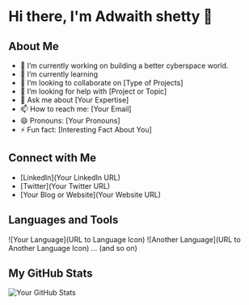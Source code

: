 # Hi there, I'm Adwaith shetty 👋

## About Me
- 🔭 I’m currently working on building a better cyberspace world.
- 🌱 I’m currently learning 
- 👯 I’m looking to collaborate on [Type of Projects]
- 🤔 I’m looking for help with [Project or Topic]
- 💬 Ask me about [Your Expertise]
- 📫 How to reach me: [Your Email]
- 😄 Pronouns: [Your Pronouns]
- ⚡ Fun fact: [Interesting Fact About You]

## Connect with Me
- [LinkedIn](Your LinkedIn URL)
- [Twitter](Your Twitter URL)
- [Your Blog or Website](Your Website URL)

## Languages and Tools
![Your Language](URL to Language Icon)
![Another Language](URL to Another Language Icon)
... (and so on)

## My GitHub Stats
![Your GitHub Stats](https://github-readme-stats.vercel.app/api?username=Adwaithsheety&show_icons=true)
